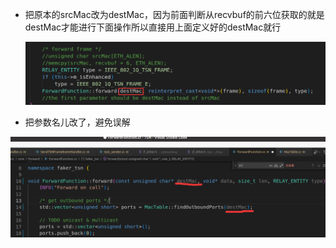 * 把原本的srcMac改为destMac，因为前面判断从recvbuf的前六位获取的就是destMac才能进行下面操作所以直接用上面定义好的destMac就行

  ![image-20220531194953644](笔记图片/image-20220531194953644.png)

* 把参数名儿改了，避免误解

![image-20220531175800063](笔记图片/image-20220531175800063.png)